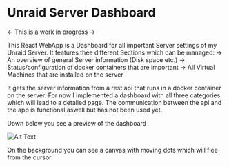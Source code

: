 # Unraid Server Dashboard

<- This is a work in progress ->

This React WebApp is a Dashboard for all important Server settings of my Unraid Server. It features thee different Sections which can be managed:
-> An overview of general Server information (Disk space etc.)
-> Status/configuration of docker containers that are important
-> All Virtual Machines that are installed on the server

It gets the server information from a rest api that runs in a docker container on the server.
For now I implemented a dashboard with all three categories which will lead to a detailed page. The communication between the api and the app is functional aswell but has not been used yet.

Down below you see a preview of the dashboard

![Alt Text](https://github.com/CruseoGithub/unraid_dasboard/blob/master/src/Screenshots/Server_Dashboard.gif)

On the background you can see a canvas with moving dots which will flee from the cursor 

